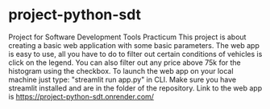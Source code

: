 # project-python-sdt
Project for Software Development Tools Practicum
This project is about creating a basic web application with some basic parameters. The web app is easy to use, all you have to do to filter out certain conditions of vehicles is click on the legend. You can also filter out any price above 75k for the histogram using the checkbox. To launch the web app on your local machine just type: "streamlit run app.py" in CLI. Make sure you have streamlit installed and are in the folder of the repository. Link to the web app is https://project-python-sdt.onrender.com/
